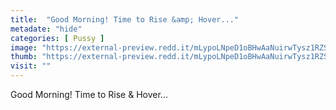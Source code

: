 ```yaml
---
title:  "Good Morning! Time to Rise &amp; Hover..."
metadate: "hide"
categories: [ Pussy ]
image: "https://external-preview.redd.it/mLypoLNpeD1oBHwAaNuirwTysz1RZSkI4S6BU5rMbFk.jpg?auto=webp&s=b5ad407ce5e9722ce74cb56c1a421da73811442d"
thumb: "https://external-preview.redd.it/mLypoLNpeD1oBHwAaNuirwTysz1RZSkI4S6BU5rMbFk.jpg?width=640&crop=smart&auto=webp&s=b203b1910fe578fdf1cab1f3bef7d8778f743e10"
visit: ""
---
```

Good Morning! Time to Rise &amp; Hover...
